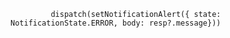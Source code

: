 
             
             dispatch(setNotificationAlert({ state: NotificationState.ERROR, body: resp?.message}))
